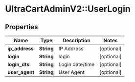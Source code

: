 # UltraCartAdminV2::UserLogin

## Properties
Name | Type | Description | Notes
------------ | ------------- | ------------- | -------------
**ip_address** | **String** | IP Address | [optional] 
**login** | **String** | login | [optional] 
**login_dts** | **String** | Login date/time | [optional] 
**user_agent** | **String** | User Agent | [optional] 


